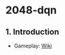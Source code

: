 # 2048-dqn

## 1. Introduction
- Gameplay: [Wiki](https://en.wikipedia.org/wiki/2048_(video_game)#Gameplay)
